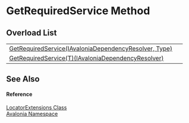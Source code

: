 # GetRequiredService Method


## Overload List
<table>
<tr>
<td><a href="M_Avalonia_LocatorExtensions_GetRequiredService">GetRequiredService(IAvaloniaDependencyResolver, Type)</a></td>
<td> </td>
</tr>
<tr>
<td><a href="M_Avalonia_LocatorExtensions_GetRequiredService__1">GetRequiredService(T)(IAvaloniaDependencyResolver)</a></td>
<td> </td>
</tr>
</table>

## See Also


#### Reference
<a href="T_Avalonia_LocatorExtensions">LocatorExtensions Class</a>  
<a href="N_Avalonia">Avalonia Namespace</a>  
